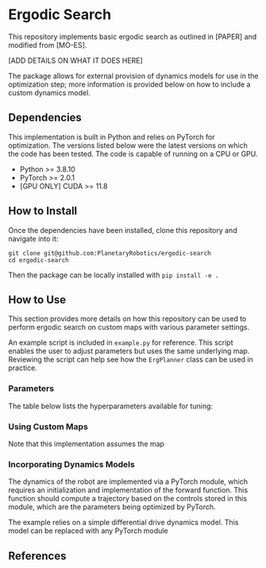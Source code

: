 # Ergodic Search

This repository implements basic ergodic search as outlined in [PAPER] and modified from [MO-ES].

[ADD DETAILS ON WHAT IT DOES HERE]

The package allows for external provision of dynamics models for use in the 
optimization step; more information is provided below on how to include a 
custom dynamics model.


## Dependencies

This implementation is built in Python and relies on PyTorch for optimization. The versions listed
below were the latest versions on which the code has been tested. The code is capable of running on 
a CPU or GPU.
- Python >= 3.8.10
- PyTorch >= 2.0.1
- [GPU ONLY] CUDA >= 11.8

## How to Install

Once the dependencies have been installed, clone this repository and navigate into it:
```
git clone git@github.com:PlanetaryRobotics/ergodic-search
cd ergodic-search
```

Then the package can be locally installed with ```pip install -e .```

## How to Use

This section provides more details on how this repository can be used to perform ergodic search on 
custom maps with various parameter settings.

An example script is included in ```example.py``` for reference. This script enables the user to 
adjust parameters but uses the same underlying map. Reviewing the script can help see how the ```ErgPlanner```
class can be used in practice.

### Parameters

The table below lists the hyperparameters available for tuning:



### Using Custom Maps

Note that this implementation assumes the map 


### Incorporating Dynamics Models

The dynamics of the robot are implemented via a PyTorch module, which requires an initialization and implementation
of the forward function. This function should compute a trajectory based on the controls stored in this module, which
are the parameters being optimized by PyTorch.

The example relies on a simple differential drive dynamics model. This model can be replaced with any PyTorch module


## References


